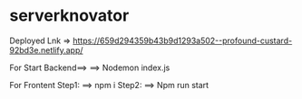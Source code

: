 # serverknovator
Deployed Lnk => https://659d294359b43b9d1293a502--profound-custard-92bd3e.netlify.app/

For Start Backend==>
==> Nodemon index.js

For Frontent 
Step1:
==> npm i 
Step2:
==> Npm run start 
